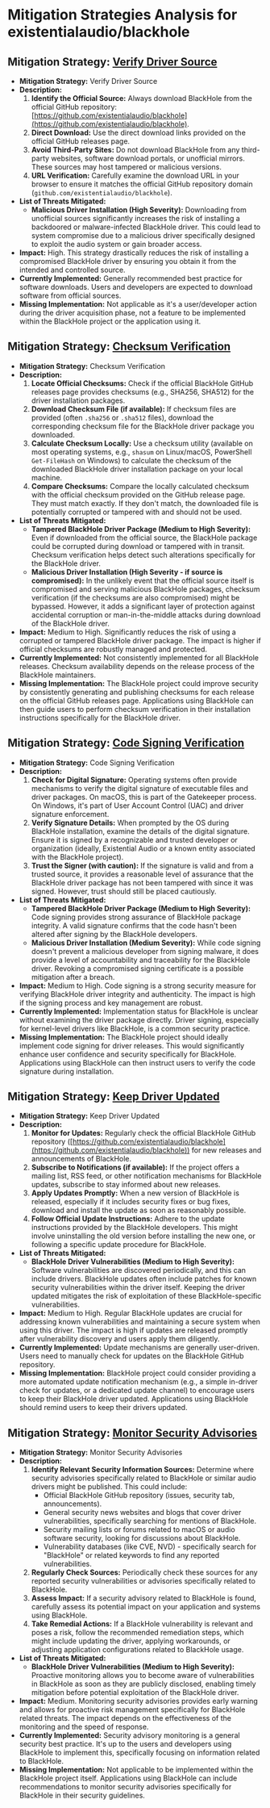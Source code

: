# Mitigation Strategies Analysis for existentialaudio/blackhole

## Mitigation Strategy: [Verify Driver Source](./mitigation_strategies/verify_driver_source.md)

*   **Mitigation Strategy:** Verify Driver Source
*   **Description:**
    1.  **Identify the Official Source:** Always download BlackHole from the official GitHub repository: [https://github.com/existentialaudio/blackhole](https://github.com/existentialaudio/blackhole).
    2.  **Direct Download:** Use the direct download links provided on the official GitHub releases page.
    3.  **Avoid Third-Party Sites:**  Do not download BlackHole from any third-party websites, software download portals, or unofficial mirrors. These sources may host tampered or malicious versions.
    4.  **URL Verification:** Carefully examine the download URL in your browser to ensure it matches the official GitHub repository domain (`github.com/existentialaudio/blackhole`).
*   **List of Threats Mitigated:**
    *   **Malicious Driver Installation (High Severity):**  Downloading from unofficial sources significantly increases the risk of installing a backdoored or malware-infected BlackHole driver. This could lead to system compromise due to a malicious driver specifically designed to exploit the audio system or gain broader access.
*   **Impact:** High.  This strategy drastically reduces the risk of installing a compromised BlackHole driver by ensuring you obtain it from the intended and controlled source.
*   **Currently Implemented:** Generally recommended best practice for software downloads. Users and developers are expected to download software from official sources.
*   **Missing Implementation:**  Not applicable as it's a user/developer action during the driver acquisition phase, not a feature to be implemented within the BlackHole project or the application using it.

## Mitigation Strategy: [Checksum Verification](./mitigation_strategies/checksum_verification.md)

*   **Mitigation Strategy:** Checksum Verification
*   **Description:**
    1.  **Locate Official Checksums:**  Check if the official BlackHole GitHub releases page provides checksums (e.g., SHA256, SHA512) for the driver installation packages.
    2.  **Download Checksum File (if available):** If checksum files are provided (often `.sha256` or `.sha512` files), download the corresponding checksum file for the BlackHole driver package you downloaded.
    3.  **Calculate Checksum Locally:** Use a checksum utility (available on most operating systems, e.g., `shasum` on Linux/macOS, PowerShell `Get-FileHash` on Windows) to calculate the checksum of the downloaded BlackHole driver installation package on your local machine.
    4.  **Compare Checksums:** Compare the locally calculated checksum with the official checksum provided on the GitHub release page. They must match exactly. If they don't match, the downloaded file is potentially corrupted or tampered with and should not be used.
*   **List of Threats Mitigated:**
    *   **Tampered BlackHole Driver Package (Medium to High Severity):**  Even if downloaded from the official source, the BlackHole package could be corrupted during download or tampered with in transit. Checksum verification helps detect such alterations specifically for the BlackHole driver.
    *   **Malicious Driver Installation (High Severity - if source is compromised):** In the unlikely event that the official source itself is compromised and serving malicious BlackHole packages, checksum verification (if the checksums are also compromised) might be bypassed. However, it adds a significant layer of protection against accidental corruption or man-in-the-middle attacks during download of the BlackHole driver.
*   **Impact:** Medium to High.  Significantly reduces the risk of using a corrupted or tampered BlackHole driver package. The impact is higher if official checksums are robustly managed and protected.
*   **Currently Implemented:**  Not consistently implemented for all BlackHole releases. Checksum availability depends on the release process of the BlackHole maintainers.
*   **Missing Implementation:**  The BlackHole project could improve security by consistently generating and publishing checksums for each release on the official GitHub releases page.  Applications using BlackHole can then guide users to perform checksum verification in their installation instructions specifically for the BlackHole driver.

## Mitigation Strategy: [Code Signing Verification](./mitigation_strategies/code_signing_verification.md)

*   **Mitigation Strategy:** Code Signing Verification
*   **Description:**
    1.  **Check for Digital Signature:**  Operating systems often provide mechanisms to verify the digital signature of executable files and driver packages. On macOS, this is part of the Gatekeeper process. On Windows, it's part of User Account Control (UAC) and driver signature enforcement.
    2.  **Verify Signature Details:**  When prompted by the OS during BlackHole installation, examine the details of the digital signature. Ensure it is signed by a recognizable and trusted developer or organization (ideally, Existential Audio or a known entity associated with the BlackHole project).
    3.  **Trust the Signer (with caution):**  If the signature is valid and from a trusted source, it provides a reasonable level of assurance that the BlackHole driver package has not been tampered with since it was signed. However, trust should still be placed cautiously.
*   **List of Threats Mitigated:**
    *   **Tampered BlackHole Driver Package (Medium to High Severity):** Code signing provides strong assurance of BlackHole package integrity. A valid signature confirms that the code hasn't been altered after signing by the BlackHole developers.
    *   **Malicious Driver Installation (Medium Severity):**  While code signing doesn't prevent a malicious developer from signing malware, it does provide a level of accountability and traceability for the BlackHole driver. Revoking a compromised signing certificate is a possible mitigation after a breach.
*   **Impact:** Medium to High.  Code signing is a strong security measure for verifying BlackHole driver integrity and authenticity. The impact is high if the signing process and key management are robust.
*   **Currently Implemented:**  Implementation status for BlackHole is unclear without examining the driver package directly. Driver signing, especially for kernel-level drivers like BlackHole, is a common security practice.
*   **Missing Implementation:**  The BlackHole project should ideally implement code signing for driver releases. This would significantly enhance user confidence and security specifically for BlackHole. Applications using BlackHole can then instruct users to verify the code signature during installation.

## Mitigation Strategy: [Keep Driver Updated](./mitigation_strategies/keep_driver_updated.md)

*   **Mitigation Strategy:** Keep Driver Updated
*   **Description:**
    1.  **Monitor for Updates:** Regularly check the official BlackHole GitHub repository ([https://github.com/existentialaudio/blackhole](https://github.com/existentialaudio/blackhole)) for new releases and announcements of BlackHole.
    2.  **Subscribe to Notifications (if available):** If the project offers a mailing list, RSS feed, or other notification mechanisms for BlackHole updates, subscribe to stay informed about new releases.
    3.  **Apply Updates Promptly:** When a new version of BlackHole is released, especially if it includes security fixes or bug fixes, download and install the update as soon as reasonably possible.
    4.  **Follow Official Update Instructions:**  Adhere to the update instructions provided by the BlackHole developers. This might involve uninstalling the old version before installing the new one, or following a specific update procedure for BlackHole.
*   **List of Threats Mitigated:**
    *   **BlackHole Driver Vulnerabilities (Medium to High Severity):** Software vulnerabilities are discovered periodically, and this can include drivers. BlackHole updates often include patches for known security vulnerabilities within the driver itself. Keeping the driver updated mitigates the risk of exploitation of these BlackHole-specific vulnerabilities.
*   **Impact:** Medium to High.  Regular BlackHole updates are crucial for addressing known vulnerabilities and maintaining a secure system when using this driver. The impact is high if updates are released promptly after vulnerability discovery and users apply them diligently.
*   **Currently Implemented:**  Update mechanisms are generally user-driven. Users need to manually check for updates on the BlackHole GitHub repository.
*   **Missing Implementation:**  BlackHole project could consider providing a more automated update notification mechanism (e.g., a simple in-driver check for updates, or a dedicated update channel) to encourage users to keep their BlackHole driver updated. Applications using BlackHole should remind users to keep their drivers updated.

## Mitigation Strategy: [Monitor Security Advisories](./mitigation_strategies/monitor_security_advisories.md)

*   **Mitigation Strategy:** Monitor Security Advisories
*   **Description:**
    1.  **Identify Relevant Security Information Sources:**  Determine where security advisories specifically related to BlackHole or similar audio drivers might be published. This could include:
        *   Official BlackHole GitHub repository (issues, security tab, announcements).
        *   General security news websites and blogs that cover driver vulnerabilities, specifically searching for mentions of BlackHole.
        *   Security mailing lists or forums related to macOS or audio software security, looking for discussions about BlackHole.
        *   Vulnerability databases (like CVE, NVD) - specifically search for "BlackHole" or related keywords to find any reported vulnerabilities.
    2.  **Regularly Check Sources:** Periodically check these sources for any reported security vulnerabilities or advisories specifically related to BlackHole.
    3.  **Assess Impact:** If a security advisory related to BlackHole is found, carefully assess its potential impact on your application and systems using BlackHole.
    4.  **Take Remedial Actions:**  If a BlackHole vulnerability is relevant and poses a risk, follow the recommended remediation steps, which might include updating the driver, applying workarounds, or adjusting application configurations related to BlackHole usage.
*   **List of Threats Mitigated:**
    *   **BlackHole Driver Vulnerabilities (Medium to High Severity):** Proactive monitoring allows you to become aware of vulnerabilities in BlackHole as soon as they are publicly disclosed, enabling timely mitigation before potential exploitation of the BlackHole driver.
*   **Impact:** Medium.  Monitoring security advisories provides early warning and allows for proactive risk management specifically for BlackHole related threats. The impact depends on the effectiveness of the monitoring and the speed of response.
*   **Currently Implemented:**  Security advisory monitoring is a general security best practice. It's up to the users and developers using BlackHole to implement this, specifically focusing on information related to BlackHole.
*   **Missing Implementation:**  Not applicable to be implemented within the BlackHole project itself.  Applications using BlackHole can include recommendations to monitor security advisories specifically for BlackHole in their security guidelines.

